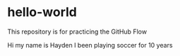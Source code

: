 # hello-world
This repository is for practicing the GitHub Flow

Hi my name is Hayden I been playing soccer for 10 years

